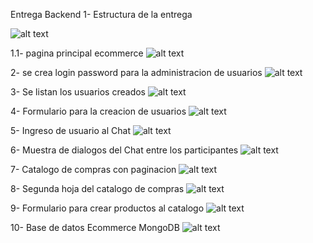 Entrega Backend
1- Estructura de la entrega

![alt text](capturas/9.PNG)

1.1- pagina principal ecommerce
![alt text](capturas/10.PNG)

2- se crea login password para la administracion de usuarios 
![alt text](capturas/1.PNG)

3- Se listan los usuarios creados
![alt text](capturas/2.PNG)

4- Formulario para la creacion de usuarios
![alt text](capturas/3.PNG)

5- Ingreso de usuario al Chat
![alt text](capturas/4.PNG)

6- Muestra de dialogos del Chat entre los participantes
![alt text](capturas/5.PNG)

7- Catalogo de compras con paginacion
![alt text](capturas/6.PNG)

8- Segunda hoja del catalogo de compras
![alt text](capturas/7.PNG)

9- Formulario para crear productos al catalogo
![alt text](capturas/8.PNG)

10- Base de datos Ecommerce MongoDB
![alt text](capturas/11.PNG)